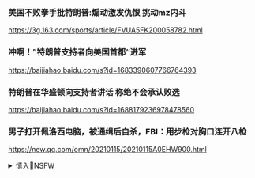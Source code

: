 ### 美国不败拳手批特朗普:煽动激发仇恨 挑动mz内斗
https://3g.163.com/sports/article/FVUA5FK200058782.html

### 冲啊！”特朗普支持者向美国首都“进军
https://baijiahao.baidu.com/s?id=1683390607766764393

### 特朗普在华盛顿向支持者讲话 称绝不会承认败选
https://baijiahao.baidu.com/s?id=1688179236978478560

### 男子打开佩洛西电脑，被通缉后自杀，FBI：用步枪对胸口连开八枪
https://new.qq.com/omn/20210115/20210115A0EHW900.html

<details><summary>慎入🔞NSFW</summary>

Not Safe For Work
<img src="https://upload.wikimedia.org/wikipedia/commons/thumb/d/d3/Biohazard_Symbol_Specification.png/210px-Biohazard_Symbol_Specification.png">

<details><summary><b>风险自理Use At Your Own Risk🈲</summary>

### 暴露了！前m主d众议员受访 家中挂像竟是他
https://news.creaders.net/us/2021/01/18/2312102.html

20210118_16110258373312.jpg (650×487)
<img src="https://pub.creaders.net/upload_files/image/202101/20210118_16110258373312.jpg">

### 陶傑：美国白左对mzd的崇拜
https://2newcenturynet.blogspot.com/2021/01/blog-post_32.html

</details>
</details>
